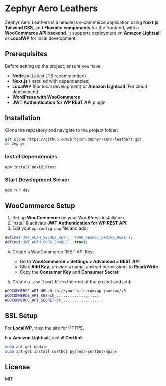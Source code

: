 # Zephyr Aero Leathers

Zephyr Aero Leathers is a headless e-commerce application using **Next.js**, **Tailwind CSS**, and **Flowbite components** for the frontend, with a **WooCommerce API backend**. It supports deployment on **Amazon Lightsail** or **LocalWP** for local development.

## Prerequisites

Before setting up the project, ensure you have:

- **Node.js** (Latest LTS recommended)
- **Next.js** (Installed with dependencies)
- **LocalWP** (For local development) or **Amazon Lightsail** (For cloud deployment)
- **WordPress with WooCommerce**
- **JWT Authentication for WP REST API** plugin

## Installation

Clone the repository and navigate to the project folder:

```sh
git clone https://github.com/projxon/zephyr-aero-leathers.git
cd zephyr
```

### Install Dependencies

```sh
npm install next@latest
```

### Start Development Server

```sh
npm run dev
```

## WooCommerce Setup

1. Set up **WooCommerce** on your WordPress installation.
2. Install & activate **JWT Authentication for WP REST API**.
3. Edit your `wp-config.php` file and add:

```php
define('JWT_AUTH_SECRET_KEY', 'YOUR_SECRET_STRING_HERE');
define('JWT_AUTH_CORS_ENABLE', true);
```

4. Create a WooCommerce REST API Key:
   - Go to **WooCommerce > Settings > Advanced > REST API**
   - Click **Add Key**, provide a name, and set permissions to **Read/Write**
   - Copy the **Consumer Key** and **Consumer Secret**

5. Create a `.env.local` file in the root of the project and add:

```sh
WOOCOMMERCE_API_URL=http://your-site.com/wp-json/wc/v3
WOOCOMMERCE_API_KEY=ck_...................
WOOCOMMERCE_API_SECRET=cs_.................
```

## SSL Setup

For **LocalWP**, trust the site for HTTPS.

For **Amazon Lightsail**, install **Certbot**:

```sh
sudo apt-get update
sudo apt-get install certbot python3-certbot-nginx
```

## License

MIT
